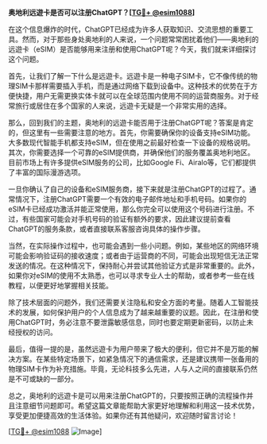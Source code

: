 **奥地利远遊卡是否可以注册ChatGPT？[[TG💪+ @esim1088](https://t.me/s/esim1088)]**

在这个信息爆炸的时代，ChatGPT已经成为许多人获取知识、交流思想的重要工具。然而，对于那些身处奥地利的人来说，一个问题常常困扰着他们——奥地利的远遊卡（eSIM）是否能够用来注册和使用ChatGPT呢？今天，我们就来详细探讨这个问题。

首先，让我们了解一下什么是远遊卡。远遊卡是一种电子SIM卡，它不像传统的物理SIM卡那样需要插入手机，而是通过网络下载到设备中。这种技术的优势在于方便快捷，用户无需更换实体卡就可以在全球范围内使用不同的运营商服务。对于经常旅行或居住在多个国家的人来说，远遊卡无疑是一个非常实用的选择。

那么，回到我们的主题，奥地利的远遊卡能否用于注册ChatGPT呢？答案是肯定的，但这里有一些需要注意的地方。首先，你需要确保你的设备支持eSIM功能。大多数现代智能手机都支持eSIM，但在使用之前最好检查一下设备的规格说明。其次，你需要选择一个可靠的eSIM提供商，并确保他们的服务覆盖奥地利地区。目前市场上有许多提供eSIM服务的公司，比如Google Fi、Airalo等，它们都提供了丰富的国际漫游选项。

一旦你确认了自己的设备和eSIM服务商，接下来就是注册ChatGPT的过程了。通常情况下，注册ChatGPT需要一个有效的电子邮件地址和手机号码。如果你的eSIM卡已经成功激活并能正常使用，那么你完全可以使用这个号码进行注册。不过，有些国家可能会对手机号码的验证有额外的要求，因此建议提前查看ChatGPT的服务条款，或者直接联系客服咨询具体的操作步骤。

当然，在实际操作过程中，也可能会遇到一些小问题。例如，某些地区的网络环境可能会影响验证码的接收速度；或者由于运营商的不同，可能会出现短信无法正常发送的情况。在这种情况下，保持耐心并尝试其他验证方式是非常重要的。此外，如果你对eSIM的使用不太熟悉，也可以寻求专业人士的帮助，或者参考一些在线教程，以便更好地掌握相关技能。

除了技术层面的问题外，我们还需要关注隐私和安全方面的考量。随着人工智能技术的发展，如何保护用户的个人信息成为了越来越重要的议题。因此，在注册和使用ChatGPT时，务必注意不要泄露敏感信息，同时也要定期更新密码，以防止未经授权的访问。

最后，值得一提的是，虽然远遊卡为用户带来了极大的便利，但它并不是万能的解决方案。在某些特定场景下，如紧急情况下的通信需求，还是建议携带一张备用的物理SIM卡作为补充措施。毕竟，无论科技多么先进，人与人之间的直接联系仍然是不可或缺的一部分。

总之，奥地利的远遊卡是可以用来注册ChatGPT的，只要按照正确的流程操作并且注意细节问题即可。希望这篇文章能帮助大家更好地理解和利用这一技术优势，享受更加便捷高效的生活体验。如果你还有其他疑问，欢迎随时留言讨论！

[[TG💪+ @esim1088](https://t.me/s/esim1088) ![Image](https://i.postimg.cc/4NQfJmqS/Snipaste-2025-05-13-00-14-12.png)]